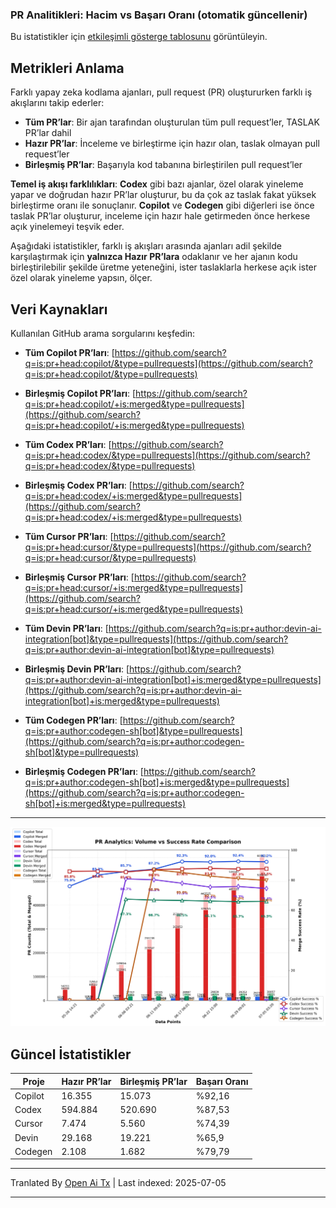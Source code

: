 ### PR Analitikleri: Hacim vs Başarı Oranı (otomatik güncellenir)

Bu istatistikler için [etkileşimli gösterge tablosunu](https://prarena.ai) görüntüleyin.

## Metrikleri Anlama

Farklı yapay zeka kodlama ajanları, pull request (PR) oluştururken farklı iş akışlarını takip ederler:

- **Tüm PR’lar**: Bir ajan tarafından oluşturulan tüm pull request’ler, TASLAK PR’lar dahil
- **Hazır PR’lar**: İnceleme ve birleştirme için hazır olan, taslak olmayan pull request’ler
- **Birleşmiş PR’lar**: Başarıyla kod tabanına birleştirilen pull request’ler

**Temel iş akışı farklılıkları**: **Codex** gibi bazı ajanlar, özel olarak yineleme yapar ve doğrudan hazır PR’lar oluşturur, bu da çok az taslak fakat yüksek birleştirme oranı ile sonuçlanır. **Copilot** ve **Codegen** gibi diğerleri ise önce taslak PR’lar oluşturur, inceleme için hazır hale getirmeden önce herkese açık yinelemeyi teşvik eder.

Aşağıdaki istatistikler, farklı iş akışları arasında ajanları adil şekilde karşılaştırmak için **yalnızca Hazır PR’lara** odaklanır ve her ajanın kodu birleştirilebilir şekilde üretme yeteneğini, ister taslaklarla herkese açık ister özel olarak yineleme yapsın, ölçer.

## Veri Kaynakları

Kullanılan GitHub arama sorgularını keşfedin:



- **Tüm Copilot PR’ları**: [https://github.com/search?q=is:pr+head:copilot/&type=pullrequests](https://github.com/search?q=is:pr+head:copilot/&type=pullrequests)
- **Birleşmiş Copilot PR’ları**: [https://github.com/search?q=is:pr+head:copilot/+is:merged&type=pullrequests](https://github.com/search?q=is:pr+head:copilot/+is:merged&type=pullrequests)
  

- **Tüm Codex PR’ları**: [https://github.com/search?q=is:pr+head:codex/&type=pullrequests](https://github.com/search?q=is:pr+head:codex/&type=pullrequests)
- **Birleşmiş Codex PR’ları**: [https://github.com/search?q=is:pr+head:codex/+is:merged&type=pullrequests](https://github.com/search?q=is:pr+head:codex/+is:merged&type=pullrequests)
  

- **Tüm Cursor PR’ları**: [https://github.com/search?q=is:pr+head:cursor/&type=pullrequests](https://github.com/search?q=is:pr+head:cursor/&type=pullrequests)
- **Birleşmiş Cursor PR’ları**: [https://github.com/search?q=is:pr+head:cursor/+is:merged&type=pullrequests](https://github.com/search?q=is:pr+head:cursor/+is:merged&type=pullrequests)
  

- **Tüm Devin PR’ları**: [https://github.com/search?q=is:pr+author:devin-ai-integration[bot]&type=pullrequests](https://github.com/search?q=is:pr+author:devin-ai-integration[bot]&type=pullrequests)
- **Birleşmiş Devin PR’ları**: [https://github.com/search?q=is:pr+author:devin-ai-integration[bot]+is:merged&type=pullrequests](https://github.com/search?q=is:pr+author:devin-ai-integration[bot]+is:merged&type=pullrequests)
  

- **Tüm Codegen PR’ları**: [https://github.com/search?q=is:pr+author:codegen-sh[bot]&type=pullrequests](https://github.com/search?q=is:pr+author:codegen-sh[bot]&type=pullrequests)
- **Birleşmiş Codegen PR’ları**: [https://github.com/search?q=is:pr+author:codegen-sh[bot]+is:merged&type=pullrequests](https://github.com/search?q=is:pr+author:codegen-sh[bot]+is:merged&type=pullrequests)
  

---

![chart](https://raw.githubusercontent.com/aavetis/PRarena/main/docs/chart.png)

## Güncel İstatistikler

| Proje   | Hazır PR’lar | Birleşmiş PR’lar | Başarı Oranı |
| ------- | ------------ | ---------------- | ------------ |
| Copilot | 16.355       | 15.073           | %92,16       |
| Codex   | 594.884      | 520.690          | %87,53       |
| Cursor  | 7.474        | 5.560            | %74,39       |
| Devin   | 29.168       | 19.221           | %65,9        |
| Codegen | 2.108        | 1.682            | %79,79       |


---


Tranlated By [Open Ai Tx](https://github.com/OpenAiTx/OpenAiTx) | Last indexed: 2025-07-05


---